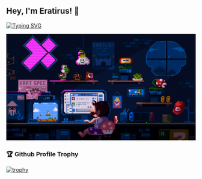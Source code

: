 <h2> Hey, I'm Eratirus! 👋 </h2>

[![Typing SVG](https://readme-typing-svg.demolab.com?font=Fira+Code&pause=1000&center=true&vCenter=true&width=435&lines=I'm+a+Computer+Systems+Engineer;Data+Analyst;and+Developer)](https://git.io/typing-svg)

![](https://github.com/Eratirus/Eratirus/blob/main/Pixel.gif)

### 🏆 Github Profile Trophy

[![trophy](https://github-profile-trophy.vercel.app/?username=Eratirus&no-bg=true)](https://github.com/ryo-ma/github-profile-trophy)


<!--
**Eratirus/Eratirus** is a ✨ _special_ ✨ repository because its `README.md` (this file) appears on your GitHub profile.

Here are some ideas to get you started:

- 🔭 I’m currently working on ...
- 🌱 I’m currently learning ...
- 👯 I’m looking to collaborate on ...
- 🤔 I’m looking for help with ...
- 💬 Ask me about ...
- 📫 How to reach me: ...
- 😄 Pronouns: ...
- ⚡ Fun fact: ...
-->
